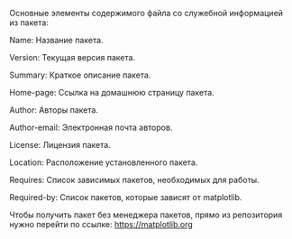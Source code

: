 Основные элементы содержимого файла со служебной информацией из пакета: 
 
Name: Название пакета. 
 
Version: Текущая версия пакета. 
 
Summary: Краткое описание пакета. 
 
Home-page: Ссылка на домашнюю страницу пакета. 
 
Author: Авторы пакета. 
 
Author-email: Электронная почта авторов. 
 
License: Лицензия пакета. 
 
Location: Расположение установленного пакета. 
 
Requires: Список зависимых пакетов, необходимых для работы. 
 
Required-by: Список пакетов, которые зависят от matplotlib. 
 
Чтобы получить пакет без менеджера пакетов, прямо из репозитория нужно перейти по ссылке: https://matplotlib.org
